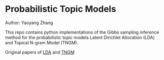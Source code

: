 # Probabilistic Topic Models

Author: Yaoyang Zhang

This repo contains python implementations of the Gibbs sampling inference method for the probabilistic topic models Latent Dirichlet Allocation (LDA) and Topical N-gram Model (TNGM).

Original papers of [LDA](http://www.cs.columbia.edu/~blei/papers/BleiNgJordan2003.pdf) and [TNGM](https://pdfs.semanticscholar.org/01de/ebfc9e8ab895385a12cbe15545acb2186601.pdf)


